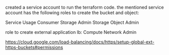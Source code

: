 created a service account to run the terraform code.
the mentioned service account has the following roles to create the bucket and object:

Service Usage Consumer
Storage Admin
Storage Object Admin


role to create external application lb:
Compute Network Admin

https://cloud.google.com/load-balancing/docs/https/setup-global-ext-https-buckets#permissions



